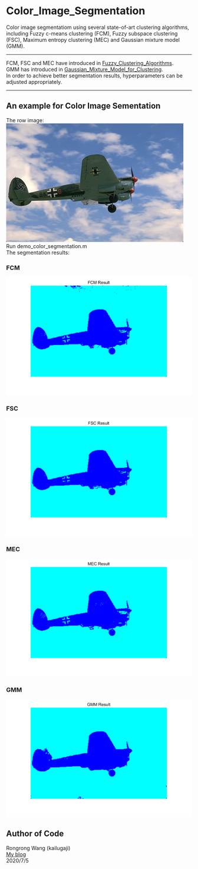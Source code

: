 # Color_Image_Segmentation
Color image segmentatiom using several state-of-art clustering algorithms, including Fuzzy c-means clustering (FCM), Fuzzy subspace clustering (FSC), Maximum entropy clustering (MEC) and Gaussian mixture model (GMM).  
****  
FCM, FSC and MEC have introduced in [Fuzzy_Clustering_Algorithms](https://github.com/kailugaji/Fuzzy_Clustering_Algorithms).  
GMM has introduced in [Gaussian_Mixture_Model_for_Clustering](https://github.com/kailugaji/Gaussian_Mixture_Model_for_Clustering).  
In order to achieve better segmentation results, hyperparameters can be adjusted appropriately. 
****  
## An example for Color Image Sementation  
The row image:  
![](https://github.com/kailugaji/Color_Image_Segmentation/blob/master/Image%20data/1.jpg)  
Run demo_color_segmentation.m  
The segmentation results:  
### FCM   
![](https://github.com/kailugaji/Color_Image_Segmentation/blob/master/Clustering%20Results/Result_FCM.jpg)  
### FSC  
![](https://github.com/kailugaji/Color_Image_Segmentation/blob/master/Clustering%20Results/Result_FSC.jpg)
### MEC    
![](https://github.com/kailugaji/Color_Image_Segmentation/blob/master/Clustering%20Results/Result_MEC.jpg)  
### GMM    
![](https://github.com/kailugaji/Color_Image_Segmentation/blob/master/Clustering%20Results/Result_GMM.jpg)  
## Author of Code  
Rongrong Wang (kailugaji)   
[My blog](https://www.cnblogs.com/kailugaji/)    
2020/7/5

